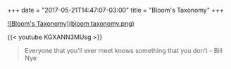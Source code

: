 +++
date = "2017-05-21T14:47:07-03:00"
title = "Bloom's Taxonomy"
+++

[![Bloom's Taxonomy](bloom taxonomy.png)](http://www.roadtogrammar.com/tools/blooms.png)

{{< youtube KGXANN3MUsg >}}

> Everyone that you’ll ever meet knows something that you don’t - Bill Nye
